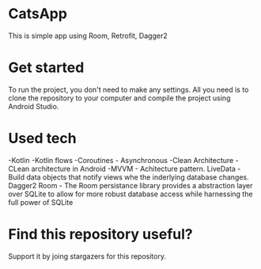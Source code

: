 # CatsApp
This is simple app using Room, Retrofit, Dagger2

# Get started
To run the project, you don't need to make any settings. All you need is to clone the repository to your computer and compile the project using Android Studio.

# Used tech

-Kotlin
-Kotlin flows
-Coroutines - Asynchronous
-Clean Architecture - CLean architecture in Android
-MVVM - Achitecture pattern.
LiveData - Build data objects that notify views whe the inderlying database changes.
Dagger2
Room - The Room persistance library provides a abstraction layer over SQLite to allow for more robust database access while harnessing the full power of SQLite

# Find this repository useful?
Support it by joing stargazers for this repository.
